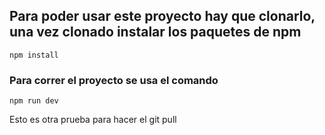 ## Para poder usar este proyecto hay que clonarlo, una vez clonado instalar los paquetes de npm

```
npm install
```

### Para correr el proyecto se usa el comando

```
npm run dev
```

Esto es otra prueba para hacer el git pull

